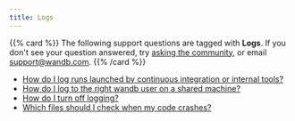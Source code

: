 ```yaml
---
title: Logs 
---
```

{{% card %}}
The following support questions are tagged with <b>Logs</b>. If you don't see 
your question answered, try [asking the community](https://community.wandb.ai/), 
or email [support@wandb.com](mailto:support@wandb.com).
{{% /card %}}
- [How do I log runs launched by continuous integration or internal tools?](log_automated_runs_service_account.md)
- [How do I log to the right wandb user on a shared machine?](log_shared_machine.md)
- [How do I turn off logging?](logging_turn_off.md)
- [Which files should I check when my code crashes?](files_check_code_crashes.md)

